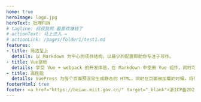 ```yaml
---
home: true
heroImage: logo.jpg
heroText: 批哩FUN
# tagline: 叔叔我啊 最喜欢赚钱了
# actionText: 马上进入 →
# actionLink: /pages/folder1/test1.md
features:
- title: 简洁至上
  details: 以 Markdown 为中心的项目结构，以最少的配置帮助你专注于写作。
- title: Vue驱动
  details: 享受 Vue + webpack 的开发体验，在 Markdown 中使用 Vue 组件，同时可以使用 Vue 来开发自定义主题。
- title: 高性能
  details: VuePress 为每个页面预渲染生成静态的 HTML，同时在页面被加载的时候，将作为 SPA 运行。
footerHtml: true
footer: <a href="https://beian.miit.gov.cn/" target="_blank">浙ICP备2021036320号-1</a>
---
```

